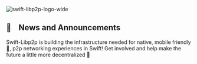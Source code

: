 ![swift-libp2p-logo-wide](https://user-images.githubusercontent.com/32753167/172018420-5bd4f06b-8604-4949-bb12-7521fbbe54e0.png)

## 📢 &nbsp;&nbsp; News and Announcements 
Swift-Libp2p is building the infrastructure needed for native, mobile friendly📱, p2p networking experiences in Swift! Get involved and help make the future a little more decentralized 🤙
